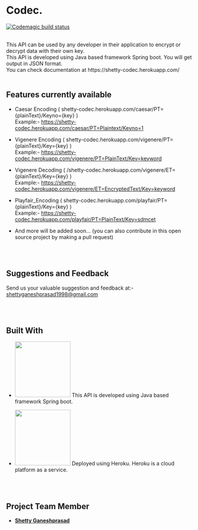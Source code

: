 # Codec. 
[![Codemagic build status](https://api.codemagic.io/apps/5ef882f17901d826c18a2e65/5ef882f17901d826c18a2e64/status_badge.svg)]()

<br />
This API can be used by any developer in their application to encrypt or decrypt data with their own key. <br />
This API is developed using Java based framework Spring boot. You will get output in JSON format.<br />
You can check documentation at https://shetty-codec.herokuapp.com/<br /><br />



## Features currently available <br />
* Caesar Encoding ( shetty-codec.herokuapp.com/caesar/PT={plainText}/Keyno={key} ) <br />
  Example:- https://shetty-codec.herokuapp.com/caesar/PT=Plaintext/Keyno=1
  
* Vigenere Encoding ( shetty-codec.herokuapp.com/vigenere/PT={plainText}/Key={key} )<br />
  Example:- https://shetty-codec.herokuapp.com/vigenere/PT=PlainText/Key=keyword

* Vigenere Decoding ( /shetty-codec.herokuapp.com/vigenere/ET={plainText}/Key={key} )<br />
  Example:- https://shetty-codec.herokuapp.com/vigenere/ET=EncryptedText/Key=keyword
  
* Playfair_Encoding ( shetty-codec.herokuapp.com/playfair/PT={plainText}/Key={key} )<br />
  Example:- https://shetty-codec.herokuapp.com/playfair/PT=PlainText/Key=sdmcet

* And more will be added soon...
  (you can also contribute in this open source project by making a pull request)


<br /><br />





## Suggestions and Feedback

Send us your valuable suggestion and feedback at:- shettyganeshprasad1998@gmail.com

<br /><br />
## Built With
* <img src="https://spring.io/images/spring-logo-9146a4d3298760c2e7e49595184e1975.svg" width="150">  This API is developed using Java based framework Spring boot.

* <image src="https://www.fullstackpython.com/img/logos/heroku.png" width="150">  Deployed using Heroku. Heroku is a cloud platform as a service.
  

<br /><br />
## Project Team Member

* [**Shetty Ganeshprasad**](https://github.com/ganeshShetty98/)




